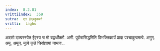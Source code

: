 ```yaml
---
index:  8.2.81
vrittiindex:  359
sutra:  एत ईद्बहुवचने
vritti:  laghu 
---
```


अदसो दात्परस्यैत ईद्दस्य च मो बह्वर्थोक्तौ. अमी. पूर्वत्रासिद्धमिति विभक्तिकार्यं प्राक् पश्चादुत्वमत्वे. अमुम्. अमू. अमून्. मुत्वे कृते घिसंज्ञायां नाभावः..

